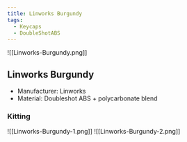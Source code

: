 ```yaml
---
title: Linworks Burgundy
tags:
  - Keycaps
  - DoubleShotABS
---
```


![[Linworks-Burgundy.png]]

## Linworks Burgundy

- Manufacturer: Linworks
- Material: Doubleshot ABS + polycarbonate blend

### Kitting

![[Linworks-Burgundy-1.png]]
![[Linworks-Burgundy-2.png]]
